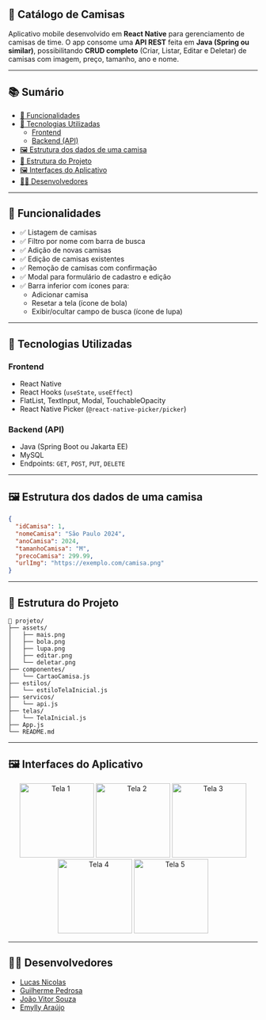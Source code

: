 ## 🧢 Catálogo de Camisas

Aplicativo mobile desenvolvido em **React Native** para gerenciamento de camisas de time. O app consome uma **API REST** feita em **Java (Spring ou similar)**, possibilitando **CRUD completo** (Criar, Listar, Editar e Deletar) de camisas com imagem, preço, tamanho, ano e nome.

---

## 📚 Sumário

- [📱 Funcionalidades](#-funcionalidades)
- [🧩 Tecnologias Utilizadas](#-tecnologias-utilizadas)
  - [Frontend](#frontend)
  - [Backend (API)](#backend-api)
- [🖼️ Estrutura dos dados de uma camisa](#%EF%B8%8F-estrutura-dos-dados-de-uma-camisa)
- [📁 Estrutura do Projeto](#-estrutura-do-projeto)
- [🖼️ Interfaces do Aplicativo](#%EF%B8%8F-interfaces-do-aplicativo)
- [👨‍💻 Desenvolvedores](#-desenvolvedores)

---

## 📱 Funcionalidades

* ✅ Listagem de camisas  
* ✅ Filtro por nome com barra de busca  
* ✅ Adição de novas camisas  
* ✅ Edição de camisas existentes  
* ✅ Remoção de camisas com confirmação  
* ✅ Modal para formulário de cadastro e edição  
* ✅ Barra inferior com ícones para:
  * Adicionar camisa  
  * Resetar a tela (ícone de bola)  
  * Exibir/ocultar campo de busca (ícone de lupa)  

---

## 🧩 Tecnologias Utilizadas

### Frontend

* React Native  
* React Hooks (`useState`, `useEffect`)  
* FlatList, TextInput, Modal, TouchableOpacity  
* React Native Picker (`@react-native-picker/picker`)  

### Backend (API)

* Java (Spring Boot ou Jakarta EE)  
* MySQL  
* Endpoints: `GET`, `POST`, `PUT`, `DELETE`  

---

## 🖼️ Estrutura dos dados de uma camisa

```json
{
  "idCamisa": 1,
  "nomeCamisa": "São Paulo 2024",
  "anoCamisa": 2024,
  "tamanhoCamisa": "M",
  "precoCamisa": 299.99,
  "urlImg": "https://exemplo.com/camisa.png"
}
````

---

## 📁 Estrutura do Projeto

```
📁 projeto/
├── assets/
│   ├── mais.png
│   ├── bola.png
│   ├── lupa.png
│   ├── editar.png
│   └── deletar.png
├── componentes/
│   └── CartaoCamisa.js
├── estilos/
│   └── estiloTelaInicial.js
├── servicos/
│   └── api.js
├── telas/
│   └── TelaInicial.js
├── App.js
└── README.md
```

---

## 🖼️ Interfaces do Aplicativo

<p align="center">
  <img src="https://i.imgur.com/kT0Je1C.jpeg" alt="Tela 1" width="150"/>
  <img src="https://i.imgur.com/OfZDQqN.jpeg" alt="Tela 2" width="150"/>
  <img src="https://i.imgur.com/DFJ4feS.jpeg" alt="Tela 3" width="150"/>
  <img src="https://i.imgur.com/UxK17pQ.jpeg" alt="Tela 4" width="150"/>
  <img src="https://i.imgur.com/Jn1ScXF.jpeg" alt="Tela 5" width="150"/>
</p>

---

## 👨‍💻 Desenvolvedores

* [Lucas Nicolas](https://github.com/Nicks744)
* [Guilherme Pedrosa](https://github.com/Guilherme6996)
* [João Vitor Souza](https://github.com/Jaowzinho)
* [Emylly Araújo](https://github.com/earaujo17)
